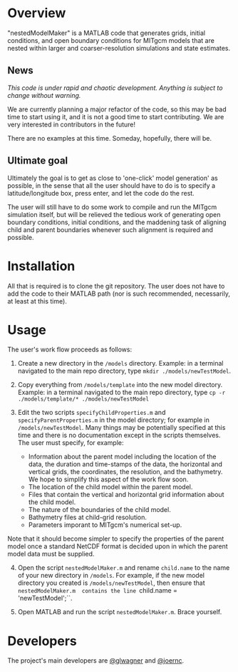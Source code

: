 # Overview

"nestedModelMaker" is a MATLAB code that generates grids, initial conditions, 
and open boundary conditions for MITgcm models that are nested within larger 
and coarser-resolution simulations and state estimates.

## News

*This code is under rapid and chaotic development. 
Anything is subject to change without warning.*

We are currently planning a major refactor of the code, so this may be bad time 
to start using it, and it is not a good time to start contributing. We are very
interested in contributors in the future! 

There are no examples at this time. Someday, hopefully, there will be.

## Ultimate goal

Ultimately the goal is to get as close to 'one-click' model generation' as possible, 
in the sense that all the user should have to do is to specify a 
latitude/longitude box, press enter, and let the code do the rest. 

The user will still have to do some work to compile and run the MITgcm simulation
itself, but will be relieved the tedious work of generating open boundary 
conditions, initial conditions, and the maddening task of aligning child
and parent boundaries whenever such alignment is required and possible.

# Installation

All that is required is to clone the git repository. The user does not have 
to add the code to their MATLAB path (nor is such recommended, necessarily, 
at least at this time). 

# Usage

The user's work flow proceeds as follows:

1. Create a new directory in the ``/models`` directory. 
Example: in a terminal navigated to the main repo directory, 
type ``mkdir ./models/newTestModel``.

2. Copy everything from ``/models/template`` into the new model directory.
Example: in a terminal navigated to the main repo directory, type 
``cp -r ./models/template/* ./models/newTestModel``

3. Edit the two scripts ``specifyChildProperties.m`` and ``specifyParentProperties.m`` 
in the model directory; for example in ``/models/newTestModel``. Many things may be
potentially specified at this time and there is no documentation except in the 
scripts themselves. The user must specify, for example:
    * Information about the parent model including the location of the data, 
the duration and time-stamps of the data, the horizontal and vertical grids, 
the coordinates, the resolution, and the bathymetry. We hope to simplify this aspect
of the work flow soon.
    * The location of the child model within the parent model.
    * Files that contain the vertical and horizontal grid information about the 
child model.
    * The nature of the boundaries of the child model.
    * Bathymetry files at child-grid resolution. 
    * Parameters imporant to MITgcm's numerical set-up.

Note that it should become simpler to specify the properties of the parent model
once a standard NetCDF format is decided upon in which the parent model data
must be supplied.

4. Open the script ``nestedModelMaker.m`` and rename ``child.name`` to the name 
of your new directory in ``/models``. For example, if the new model directory you 
created is ``/models/newTestModel``, then ensure that ``nestedModelMaker.m 
contains the line ``child.name = 'newTestModel';``.

5. Open MATLAB and run the script ``nestedModelMaker.m``. Brace yourself. 

# Developers

The project's main developers are [@glwagner][] and [@joernc][].


[@glwagner]: https://github.com/glwagner/
[@joernc]: https://github.com/joernc

